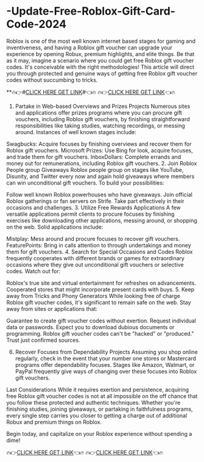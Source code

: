 # -Update-Free-Roblox-Gift-Card-Code-2024
Roblox is one of the most well known internet based stages for gaming and inventiveness, and having a Roblox gift voucher can upgrade your experience by opening Robux, premium highlights, and elite things. Be that as it may, imagine a scenario where you could get free Roblox gift voucher codes. It's conceivable with the right methodologies! This article will direct you through protected and genuine ways of getting free Roblox gift voucher codes without succumbing to tricks.

**🔥👉#[CLICK HERE GET LINK](https://tinyurl.com/Robloxs-Gift-Card-Code)#👈🔥
🔥👉[CLICK HERE GET LINK](https://tinyurl.com/Robloxs-Gift-Card-Code)👈🔥

1. Partake in Web-based Overviews and Prizes Projects
Numerous sites and applications offer prizes programs where you can procure gift vouchers, including Roblox gift vouchers, by finishing straightforward responsibilities like taking studies, watching recordings, or messing around. Instances of well known stages include:

Swagbucks: Acquire focuses by finishing overviews and recover them for Roblox gift vouchers.
Microsoft Prizes: Use Bing for look, acquire focuses, and trade them for gift vouchers.
InboxDollars: Complete errands and money out for remunerations, including Roblox gift vouchers.
2. Join Roblox People group Giveaways
Roblox people group on stages like YouTube, Disunity, and Twitter every now and again hold giveaways where members can win unconditional gift vouchers. To build your possibilities:

Follow well known Roblox powerhouses who have giveaways.
Join official Roblox gatherings or fan servers on Strife.
Take part effectively in their occasions and challenges.
3. Utilize Free Rewards Applications
A few versatile applications permit clients to procure focuses by finishing exercises like downloading other applications, messing around, or shopping on the web. Solid applications include:

Mistplay: Mess around and procure focuses to recover gift vouchers.
FeaturePoints: Bring in calls attention to through undertakings and money them for gift vouchers.
4. Search for Special Occasions and Codes
Roblox frequently cooperates with different brands or games for extraordinary occasions where they give out unconditional gift vouchers or selective codes. Watch out for:

Roblox's true site and virtual entertainment for refreshes on advancements.
Cooperated stores that might incorporate present cards with buys.
5. Keep away from Tricks and Phony Generators
While looking free of charge Roblox gift voucher codes, it's significant to remain safe on the web. Stay away from sites or applications that:

Guarantee to create gift voucher codes without exertion.
Request individual data or passwords.
Expect you to download dubious documents or programming.
Roblox gift voucher codes can't be "hacked" or "produced." Trust just confirmed sources.

6. Recover Focuses from Dependability Projects
Assuming you shop online regularly, check in the event that your number one stores or Mastercard programs offer dependability focuses. Stages like Amazon, Walmart, or PayPal frequently give ways of changing over these focuses into Roblox gift vouchers.

Last Considerations
While it requires exertion and persistence, acquiring free Roblox gift voucher codes is not at all impossible on the off chance that you follow these protected and authentic techniques. Whether you're finishing studies, joining giveaways, or partaking in faithfulness programs, every single step carries you closer to getting a charge out of additional Robux and premium things on Roblox.

Begin today, and capitalize on your Roblox experience without spending a dime!

🔥👉[CLICK HERE GET LINK](https://tinyurl.com/Robloxs-Gift-Card-Code)👈🔥
🔥👉[CLICK HERE GET LINK](https://tinyurl.com/Robloxs-Gift-Card-Code)👈🔥
